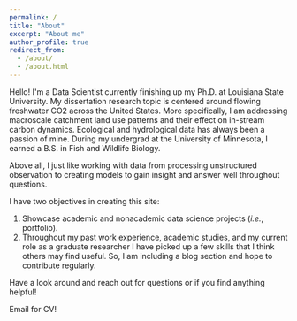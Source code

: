 ```yaml
---
permalink: /
title: "About"
excerpt: "About me"
author_profile: true
redirect_from:
  - /about/
  - /about.html
---
```


Hello! I'm a Data Scientist currently finishing up my Ph.D. at Louisiana State University. My dissertation research topic is centered around flowing freshwater CO2 across the United States. More specifically, I am addressing macroscale catchment land use patterns and their effect on in-stream carbon dynamics. Ecological and hydrological data has always been a passion of mine. During my undergrad at the University of Minnesota, I earned a B.S. in Fish and Wildlife Biology.

Above all, I just like working with data from processing unstructured observation to creating models to gain insight and answer well throughout questions.

I have two objectives in creating this site:

1. Showcase academic and nonacademic data science projects (_i.e._, portfolio).
2. Throughout my past work experience, academic studies, and my current role as a graduate researcher I have picked up a few skills that I think others may find useful. So, I am including a blog section and hope to contribute regularly.

Have a look around and reach out for questions or if you find anything helpful!

Email for CV!
